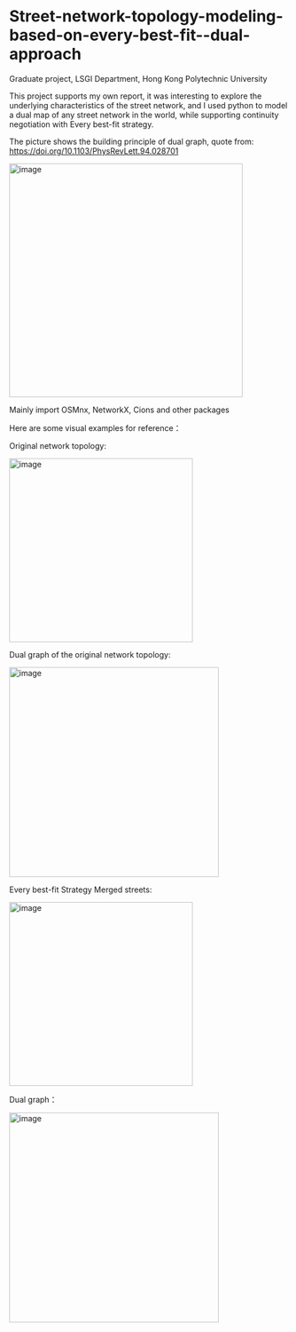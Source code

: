 # Street-network-topology-modeling-based-on-every-best-fit--dual-approach
Graduate project, LSGI Department, Hong Kong Polytechnic University

This project supports my own report, it was interesting to explore the underlying characteristics of the street network, and I used python to model a dual map of any street network in the world, while supporting continuity negotiation with Every best-fit strategy.

The picture shows the building principle of dual graph, quote from: https://doi.org/10.1103/PhysRevLett.94.028701

<img width="421" alt="image" src="https://github.com/Yangboshun/Street-network-topology-modeling-based-on-every-best-fit--dual-approach/assets/158756807/e34d82ee-a759-4fb8-897e-1d136e3d05aa">

Mainly import OSMnx, NetworkX, Cions and other packages

Here are some visual examples for reference：

Original network topology:

<img width="331" alt="image" src="https://github.com/Yangboshun/Street-network-topology-modeling-based-on-every-best-fit--dual-approach/assets/158756807/ff6ef95f-50df-4e76-9c2e-fa7a3e8a603b">

Dual graph of the original network topology:

<img width="378" alt="image" src="https://github.com/Yangboshun/Street-network-topology-modeling-based-on-every-best-fit--dual-approach/assets/158756807/c7a721a8-351e-4dfe-88a2-7fdbc81574de">

Every best-fit Strategy Merged streets:

<img width="331" alt="image" src="https://github.com/Yangboshun/Street-network-topology-modeling-based-on-every-best-fit--dual-approach/assets/158756807/1738395a-1004-44c6-8dad-dc2a4350bcf6">

Dual graph：

<img width="378" alt="image" src="https://github.com/Yangboshun/Street-network-topology-modeling-based-on-every-best-fit--dual-approach/assets/158756807/4a76f065-e450-45f9-b283-678ff377dfdb">
